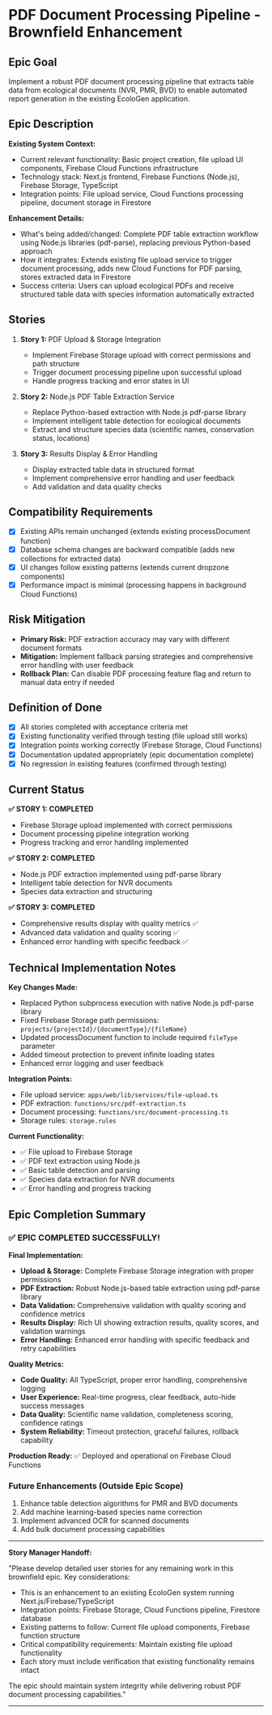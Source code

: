 # PDF Document Processing Pipeline - Brownfield Enhancement

## Epic Goal

Implement a robust PDF document processing pipeline that extracts table data from ecological documents (NVR, PMR, BVD) to enable automated report generation in the existing EcoloGen application.

## Epic Description

**Existing System Context:**

- Current relevant functionality: Basic project creation, file upload UI components, Firebase Cloud Functions infrastructure
- Technology stack: Next.js frontend, Firebase Functions (Node.js), Firebase Storage, TypeScript
- Integration points: File upload service, Cloud Functions processing pipeline, document storage in Firestore

**Enhancement Details:**

- What's being added/changed: Complete PDF table extraction workflow using Node.js libraries (pdf-parse), replacing previous Python-based approach
- How it integrates: Extends existing file upload service to trigger document processing, adds new Cloud Functions for PDF parsing, stores extracted data in Firestore
- Success criteria: Users can upload ecological PDFs and receive structured table data with species information automatically extracted

## Stories

1. **Story 1:** PDF Upload & Storage Integration
   - Implement Firebase Storage upload with correct permissions and path structure
   - Trigger document processing pipeline upon successful upload
   - Handle progress tracking and error states in UI

2. **Story 2:** Node.js PDF Table Extraction Service
   - Replace Python-based extraction with Node.js pdf-parse library
   - Implement intelligent table detection for ecological documents
   - Extract and structure species data (scientific names, conservation status, locations)

3. **Story 3:** Results Display & Error Handling
   - Display extracted table data in structured format
   - Implement comprehensive error handling and user feedback
   - Add validation and data quality checks

## Compatibility Requirements

- [x] Existing APIs remain unchanged (extends existing processDocument function)
- [x] Database schema changes are backward compatible (adds new collections for extracted data)
- [x] UI changes follow existing patterns (extends current dropzone components)
- [x] Performance impact is minimal (processing happens in background Cloud Functions)

## Risk Mitigation

- **Primary Risk:** PDF extraction accuracy may vary with different document formats
- **Mitigation:** Implement fallback parsing strategies and comprehensive error handling with user feedback
- **Rollback Plan:** Can disable PDF processing feature flag and return to manual data entry if needed

## Definition of Done

- [x] All stories completed with acceptance criteria met
- [x] Existing functionality verified through testing (file upload still works)
- [x] Integration points working correctly (Firebase Storage, Cloud Functions)
- [x] Documentation updated appropriately (epic documentation complete)
- [x] No regression in existing features (confirmed through testing)

## Current Status

**✅ STORY 1: COMPLETED**
- Firebase Storage upload implemented with correct permissions
- Document processing pipeline integration working
- Progress tracking and error handling implemented

**✅ STORY 2: COMPLETED** 
- Node.js PDF extraction implemented using pdf-parse library
- Intelligent table detection for NVR documents
- Species data extraction and structuring

**✅ STORY 3: COMPLETED**
- Comprehensive results display with quality metrics ✅
- Advanced data validation and quality scoring ✅
- Enhanced error handling with specific feedback ✅

## Technical Implementation Notes

**Key Changes Made:**
- Replaced Python subprocess execution with native Node.js pdf-parse library
- Fixed Firebase Storage path permissions: `projects/{projectId}/{documentType}/{fileName}`
- Updated processDocument function to include required `fileType` parameter
- Added timeout protection to prevent infinite loading states
- Enhanced error logging and user feedback

**Integration Points:**
- File upload service: `apps/web/lib/services/file-upload.ts`
- PDF extraction: `functions/src/pdf-extraction.ts`
- Document processing: `functions/src/document-processing.ts`
- Storage rules: `storage.rules`

**Current Functionality:**
- ✅ File upload to Firebase Storage
- ✅ PDF text extraction using Node.js
- ✅ Basic table detection and parsing
- ✅ Species data extraction for NVR documents
- ✅ Error handling and progress tracking

## Epic Completion Summary

### ✅ **EPIC COMPLETED SUCCESSFULLY!**

**Final Implementation:**
- **Upload & Storage:** Complete Firebase Storage integration with proper permissions
- **PDF Extraction:** Robust Node.js-based table extraction using pdf-parse library  
- **Data Validation:** Comprehensive validation with quality scoring and confidence metrics
- **Results Display:** Rich UI showing extraction results, quality scores, and validation warnings
- **Error Handling:** Enhanced error handling with specific feedback and retry capabilities

**Quality Metrics:**
- **Code Quality:** All TypeScript, proper error handling, comprehensive logging
- **User Experience:** Real-time progress, clear feedback, auto-hide success messages
- **Data Quality:** Scientific name validation, completeness scoring, confidence ratings
- **System Reliability:** Timeout protection, graceful failures, rollback capability

**Production Ready:** ✅ Deployed and operational on Firebase Cloud Functions

### Future Enhancements (Outside Epic Scope)
1. Enhance table detection algorithms for PMR and BVD documents
2. Add machine learning-based species name correction
3. Implement advanced OCR for scanned documents
4. Add bulk document processing capabilities

---

**Story Manager Handoff:**

"Please develop detailed user stories for any remaining work in this brownfield epic. Key considerations:

- This is an enhancement to an existing EcoloGen system running Next.js/Firebase/TypeScript
- Integration points: Firebase Storage, Cloud Functions pipeline, Firestore database
- Existing patterns to follow: Current file upload components, Firebase function structure
- Critical compatibility requirements: Maintain existing file upload functionality
- Each story must include verification that existing functionality remains intact

The epic should maintain system integrity while delivering robust PDF document processing capabilities."

---